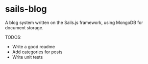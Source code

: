 # sails-blog
A blog system written on the Sails.js framework, using MongoDB for document storage.

TODOS:

* Write a good readme
* Add categories for posts
* Write unit tests